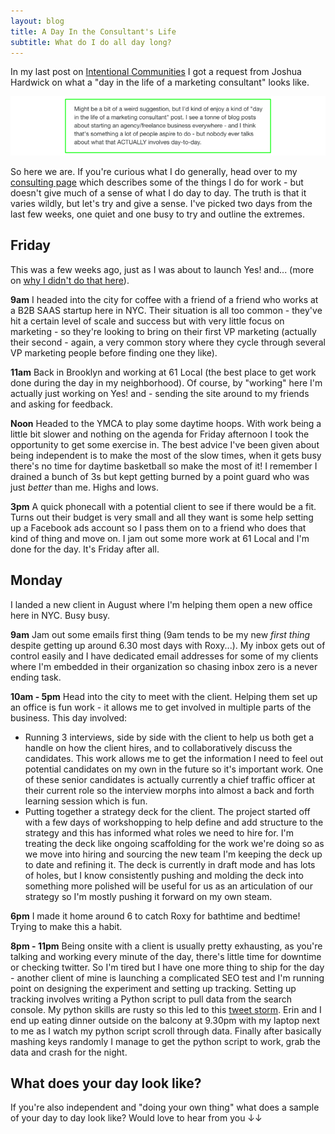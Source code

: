 ```yaml
---
layout: blog
title: A Day In the Consultant's Life
subtitle: What do I do all day long?
---
```


In my last post on [Intentional Communities](http://tomcritchlow.com/2016/08/25/community/) I got a request from Joshua Hardwick on what a "day in the life of a marketing consultant" looks like.

![](/images/joshuahardwick.png)

So here we are. If you're curious what I do generally, head over to my [consulting page](http://tomcritchlow.com/consulting/) which describes some of the things I do for work - but doesn't give much of a sense of what I do day to day. The truth is that it varies wildly, but let's try and give a sense. I've picked two days from the last few weeks, one quiet and one busy to try and outline the extremes.

## Friday

This was a few weeks ago, just as I was about to launch Yes! and... (more on [why I didn't do that here](http://tomcritchlow.com/2016/08/01/brand/)). 

**9am** I headed into the city for coffee with a friend of a friend who works at a B2B SAAS startup here in NYC. Their situation is all too common - they've hit a certain level of scale and success but with very little focus on marketing - so they're looking to bring on their first VP marketing (actually their second - again, a very common story where they cycle through several VP marketing people before finding one they like).

**11am** Back in Brooklyn and working at 61 Local (the best place to get work done during the day in my neighborhood). Of course, by "working" here I'm actually just working on Yes! and - sending the site around to my friends and asking for feedback.

**Noon** Headed to the YMCA to play some daytime hoops. With work being a little bit slower and nothing on the agenda for Friday afternoon I took the opportunity to get some exercise in. The best advice I've been given about being independent is to make the most of the slow times, when it gets busy there's no time for daytime basketball so make the most of it! I remember I drained a bunch of 3s but kept getting burned by a point guard who was just *better* than me. Highs and lows.

**3pm** A quick phonecall with a potential client to see if there would be a fit. Turns out their budget is very small and all they want is some help setting up a Facebook ads account so I pass them on to a friend who does that kind of thing and move on. I jam out some more work at 61 Local and I'm done for the day. It's Friday after all.

## Monday

I landed a new client in August where I'm helping them open a new office here in NYC. Busy busy.

**9am** Jam out some emails first thing (9am tends to be my new *first thing* despite getting up around 6.30 most days with Roxy...). My inbox gets out of control easily and I have dedicated email addresses for some of my clients where I'm embedded in their organization so chasing inbox zero is a never ending task.

**10am - 5pm** Head into the city to meet with the client. Helping them set up an office is fun work - it allows me to get involved in multiple parts of the business. This day involved:

- Running 3 interviews, side by side with the client to help us both get a handle on how the client hires, and to collaboratively discuss the candidates. This work allows me to get the information I need to feel out potential candidates on my own in the future so it's important work. One of these senior candidates is actually currently a chief traffic officer at their current role so the interview morphs into almost a back and forth learning session which is fun.
- Putting together a strategy deck for the client. The project started off with a few days of workshopping to help define and add structure to the strategy and this has informed what roles we need to hire for. I'm treating the deck like ongoing scaffolding for the work we're doing so as we move into hiring and sourcing the new team I'm keeping the deck up to date and refining it. The deck is currently in draft mode and has lots of holes, but I know consistently pushing and molding the deck into something more polished will be useful for us as an articulation of our strategy so I'm mostly pushing it forward on my own steam.

**6pm** I made it home around 6 to catch Roxy for bathtime and bedtime! Trying to make this a habit.

**8pm - 11pm** Being onsite with a client is usually pretty exhausting, as you're talking and working every minute of the day, there's little time for downtime or checking twitter. So I'm tired but I have one more thing to ship for the day - another client of mine is launching a complicated SEO test and I'm running point on designing the experiment and setting up tracking. Setting up tracking involves writing a Python script to pull data from the search console. My python skills are rusty so this led to this [tweet storm](https://twitter.com/tomcritchlow/status/767890590948352000). Erin and I end up eating dinner outside on the balcony at 9.30pm with my laptop next to me as I watch my python script scroll through data. Finally after basically mashing keys randomly I manage to get the python script to work, grab the data and crash for the night.

## What does your day look like?

If you're also independent and "doing your own thing" what does a sample of your day to day look like? Would love to hear from you &darr;&darr;
